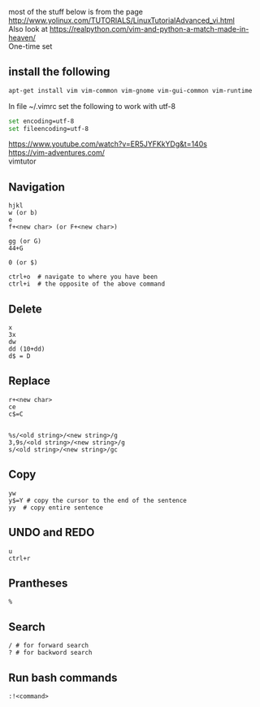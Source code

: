most of the stuff below is from the page http://www.yolinux.com/TUTORIALS/LinuxTutorialAdvanced_vi.html <br />
Also look at https://realpython.com/vim-and-python-a-match-made-in-heaven/ <br />
One-time set <br />

## install the following

```bash
apt-get install vim vim-common vim-gnome vim-gui-common vim-runtime
```

In file ~/.vimrc set the following to work with utf-8
```bash
set encoding=utf-8
set fileencoding=utf-8
```

https://www.youtube.com/watch?v=ER5JYFKkYDg&t=140s <br />
https://vim-adventures.com/ <br />
vimtutor <br />

## Navigation
```vim
hjkl 
w (or b)
e 
f+<new char> (or F+<new char>)

gg (or G)
44+G

0 (or $)

ctrl+o  # navigate to where you have been 
ctrl+i  # the opposite of the above command

```
## Delete
```vim
x
3x
dw
dd (10+dd)
d$ = D

```
## Replace
```vim
r+<new char>
ce
c$=C


%s/<old string>/<new string>/g
3,9s/<old string>/<new string>/g
s/<old string>/<new string>/gc
```
## Copy
```vim
yw
y$=Y # copy the cursor to the end of the sentence
yy  # copy entire sentence
```
## UNDO and REDO
```vim
u
ctrl+r
```

## Prantheses
```vim
%
```
## Search
```vim
/ # for forward search
? # for backword search
```

## Run bash commands
```vim
:!<command>
```
